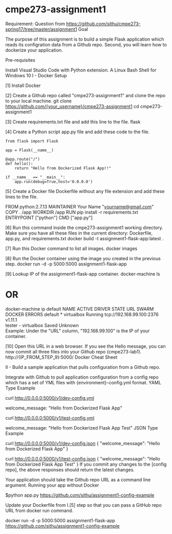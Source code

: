 # cmpe273-assignment1
Requirement:
Question from https://github.com/sithu/cmpe273-spring17/tree/master/assignment1
Goal

The purpose of this assignment is to build a simple Flask application which reads its configration data from a Github repo. Second, you will learn how to dockerize your application.

Pre-requisites

Install Visual Studio Code with Python extension.
A Linux Bash Shell for Windows 10
I - Docker Setup

[1] Install Docker

[2] Create a Github repo called "cmpe273-assignment1" and clone the repo to your local machine.
git clone https://github.com/{your_username}/cmpe273-assignment1
cd cmpe273-assignment1

[3] Create requirements.txt file and add this line to the file.
flask

[4] Create a Python script app.py file and add these code to the file.

    from flask import Flask

    app = Flask(__name__)

    @app.route("/")
    def hello():
        return "Hello from Dockerized Flask App!!"

    if __name__ == "__main__":
        app.run(debug=True,host='0.0.0.0')

[5] Create a Docker file Dockerfile without any file extension and add these lines to the file.

FROM python:2.7.13
MAINTAINER Your Name "yourname@gmail.com"
COPY . /app
WORKDIR /app
RUN pip install -r requirements.txt
ENTRYPOINT ["python"]
CMD ["app.py"]

[6] Run this command inside the cmpe273-assignment1 working directory. Make sure you have all these files in the current directory: Dockerfile, app.py, and requirements.txt
docker build -t assignment1-flask-app:latest .

[7] Run this Docker command to list all images.
docker images

[8] Run the Docker container using the image you created in the previous step.
docker run -d -p 5000:5000 assignment1-flask-app

[9] Lookup IP of the assignment1-flask-app container.
docker-machine ls
# OR 
docker-machine ip default
NAME      ACTIVE   DRIVER       STATE     URL                         SWARM   DOCKER    ERRORS
default   *        virtualbox   Running   tcp://192.168.99.100:2376           v1.11.1   
tester    -        virtualbox   Saved                                         Unknown   
Example: Under the "URL" column, "192.168.99.100" is the IP of your container.

[10] Open this URL in a web browser. If you see the Hello message, you can now commit all three files into your Github repo (cmpe273-lab1).
http://{IP_FROM_STEP_9}:5000/
Docker Cheat Sheet

II - Build a sample application that pulls configuration from a Github repo.

Integrate with Github to pull application configuration from a config repo which has a set of YML files with {environment}-config.yml format.
YAML Type Example

curl http://0.0.0.0:5000/v1/dev-config.yml

welcome_message: "Hello from Dockerized Flask App"

curl http://0.0.0.0:5000/v1/test-config.yml

welcome_message: "Hello from Dockerized Flask App Test"
JSON Type Example

curl http://0.0.0.0:5000/v1/dev-config.json
{
    "welcome_message": "Hello from Dockerized Flask App"
}

curl http://0.0.0.0:5000/v1/test-config.json
{
    "welcome_message": "Hello from Dockerized Flask App Test"
}
If you commit any changes to the [config repo], the above responses should return the latest changes.

Your application should take the Github repo URL as a command line argument.
Running your app without Docker

$python app.py https://github.com/sithu/assignment1-config-example

Update your Dockerfile from I.[5] step so that you can pass a GitHub repo URL from docker run command.

docker run -d -p 5000:5000 assignment1-flask-app https://github.com/sithu/assignment1-config-example
